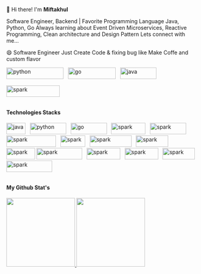 👋 Hi there! I'm **Miftakhul**

  Software Engineer, Backend | Favorite Programming Language Java, Python, Go
  Always learning about Event Driven Microservices, Reactive Programming, Clean architecture and Design Pattern
  Lets connect with me... 
     
  😄 Software Engineer Just Create Code & fixing bug like Make Coffe and custom flavor 
  
<a href="#" target="_blank"> <img src="https://img.shields.io/github/followers/amifth?style=social" alt="python" width="150" height="30"/></a> &nbsp;
<a href="https://www.linkedin.com/in/amift"> <img src="https://img.shields.io/badge/-MyLinkedIn-blue?style=flat&logo=linkedin" alt="go" width="125" height="30"/></a> &nbsp;
<a href="https://amifth.github.io"><img src="https://img.shields.io/badge/-Amifth.dev-grey?style=flat&logo=java&logoColor=white" alt="java" width="95" height="30"/></a> &nbsp;

<a href="#" target="_blank"><img src="https://komarev.com/ghpvc/?username=amifth&style=flat&color=brightgreen&label=Total Visit" alt="spark" width="140" height="30"/></a> &nbsp;


##
#### **Technologies Stacks**
<a href="#" target="_blank"><img src="https://img.shields.io/badge/-Java-00001a?style=flat&logo=java&logoColor=white" alt="java" width="50" height="30"/></a> &nbsp;
<a href="#" target="_blank"><img src="https://img.shields.io/badge/-Python-00001a?style=flat&logo=python" alt="python" width="95" height="30"/></a> &nbsp;
<a href="#" target="_blank"><img src="https://img.shields.io/badge/-Golang-00001a?style=flat&logo=go" alt="go" width="95" height="30"/></a> &nbsp;
<a href="#" target="_blank"><img src="https://img.shields.io/badge/-Spark-00001a?style=flat&logo=apache-spark" alt="spark" width="90" height="30"/></a> &nbsp;
<a href="#" target="_blank"><img src="https://img.shields.io/badge/-Elastic-00001a?style=flat&logo=elastic" alt="spark" width="95" height="30"/></a> &nbsp;
<a href="#" target="_blank"><img src="https://img.shields.io/badge/-Springboot-00001a?style=flat&logo=springboot" alt="spark" width="130" height="30"/></a> &nbsp;
<a href="#" target="_blank"><img src="https://img.shields.io/badge/-Sql-00001a?style=flat&logo=mysql" alt="spark" width="65" height="30"/></a> &nbsp;
<a href="#" target="_blank"><img src="https://img.shields.io/badge/-Swagger-00001a?style=flat&logo=swagger" alt="spark" width="110" height="30"/></a> &nbsp;
<a href="#" target="_blank"><img src="https://img.shields.io/badge/-Kafka-00001a?style=flat&logo=apache-kafka" alt="spark" width="85" height="30"/></a> &nbsp;
<a href="#" target="_blank"><img src="https://img.shields.io/badge/-Flask-00001a?style=flat&logo=flask" alt="spark" width="75" height="30"/></a>
<a href="#" target="_blank"><img src="https://img.shields.io/badge/-Hibernate-00001a?style=flat&logo=hibernate" alt="spark" width="120" height="30"/></a> &nbsp;
<a href="#" target="_blank"><img src="https://img.shields.io/badge/-Linux-00001a?style=flat&logo=ubuntu" alt="spark" width="88" height="30"/></a> &nbsp;
<a href="#" target="_blank"><img src="https://img.shields.io/badge/-Docker-00001a?style=flat&logo=docker" alt="spark" width="88" height="30"/></a> &nbsp;
<a href="#" target="_blank"><img src="https://img.shields.io/badge/-Spring-00001a?style=flat&logo=spring" alt="spark" width="85" height="30"/></a> &nbsp;
<a href="#" target="_blank"><img src="https://img.shields.io/badge/-Tensorflow-00001a?style=flat&logo=tensorflow" alt="spark" width="120" height="30"/></a> &nbsp;


## 
#### **My Github Stat's**
<!--
![Miftakhul's GitHub stats](https://github-readme-stats-eight-theta.vercel.app/api?username=amifth&show_icons=true&theme=dark&include_all_commits=true&count_private=true)
-->

<p align="left">
<a href="https://github.com/amifth">
  <img height="180em" src="https://github-readme-stats-eight-theta.vercel.app/api?username=amifth&show_icons=true&theme=algolia&include_all_commits=true&count_private=true"/>
  <img height="180em" src="https://github-readme-stats-eight-theta.vercel.app/api/top-langs/?username=amifth&layout=compact&langs_count=8&theme=algolia"/>
</a>
</p>

<!--
https://github-readme-stats.vercel.app/api/top-langs/?username=amifth&langs_count=8&count_private=false&layout=compact&theme=react&hide_border=true&bg_color=0D1117
-->

<!--
![Github](https://img.shields.io/github/followers/amifth?style=social)
[![dev.to](https://img.shields.io/badge/-MyLinkedIn-blue?style=flat&logo=linkedin)](https://www.linkedin.com/in/amift)
-->

<!--
![PYTHON](https://img.shields.io/badge/-Python-302f2f?style=flat&logo=python)&nbsp;
![GOLANG](https://img.shields.io/badge/-Golang-302f2f?style=flat&logo=go)&nbsp;
![JAVA](https://img.shields.io/badge/-Java-302f2f?style=flat&logo=java)&nbsp;
![ELASTICSEARCH](https://img.shields.io/badge/-Elasticsearch-302f2f?style=flat&logo=elastic)&nbsp;
![SPRINGBOOT](https://img.shields.io/badge/-Springboot-302f2f?style=flat&logo=springboot)&nbsp;
![SQL](https://img.shields.io/badge/-MySQL-302f2f?style=flat&logo=mysql)&nbsp;
![TENSORFLOW](https://img.shields.io/badge/-Tensorflow-302f2f?style=flat&logo=tensorflow)&nbsp;
![FLASK](https://img.shields.io/badge/-Flask-302f2f?style=flat&logo=flask)&nbsp;
![DJANGO](https://img.shields.io/badge/-Django-302f2f?style=flat&logo=django)&nbsp;
![Swagger](https://img.shields.io/badge/-Swagger-302f2f?style=flat&logo=swagger)&nbsp;
![Kafka](https://img.shields.io/badge/-Kafka-302f2f?style=flat&logo=apache-kafka)&nbsp;
![Spark](https://img.shields.io/badge/-Spark-302f2f?style=flat&logo=apache-spark)&nbsp;
-->

<!-- ![](https://komarev.com/ghpvc/?username=amifth&style=flat&color=brightgreen&label=VisitHere) -->

<!--[![Top Langs](https://github-readme-stats.vercel.app/api/top-langs/?username=amifth&layout=compact)](https://github.com/amifth/github-readme-stats)
[![Readme Card](https://github-readme-stats.vercel.app/api/pin/?username=amifth&repo=ApiGo)](https://github.com/amifth/github-readme-stats)
[![GitHub Streak](https://github-readme-streak-stats.herokuapp.com/?user=amifth&theme=light)](https://git.io/streak-stats) -->

<!-- ![Anaconda](https://img.shields.io/badge/-Anaconda-05122A?style=flat&logo=anaconda)&nbsp;
![Keras](https://img.shields.io/badge/-Keras-05122A?style=flat&logo=keras)&nbsp;
![Pandas](https://img.shields.io/badge/-Pandas-05122A?style=flat&logo=pandas)&nbsp;
![Kibana](https://img.shields.io/badge/-Kibana-05122A?style=flat&logo=kibana)&nbsp;
![SKlearn](https://img.shields.io/badge/-ScikitLearn-05122A?style=flat&logo=scikitlearn)&nbsp;
![Numpy](https://img.shields.io/badge/-Numpy-05122A?style=flat&logo=numpy)&nbsp;
![OpenCV](https://img.shields.io/badge/-OpenCV-05122A?style=flat&logo=opencv)&nbsp;
![Node.js](https://img.shields.io/badge/-VSCode-05122A?style=flat&logo=visualstudiocode)&nbsp;
![JavaScript](https://img.shields.io/badge/-JavaScript-05122A?style=flat&logo=javascript)&nbsp;
![React](https://img.shields.io/badge/-React-05122A?style=flat&logo=react)&nbsp;
![Node.js](https://img.shields.io/badge/-Node.js-05122A?style=flat&logo=node.js)&nbsp;
![Node.js](https://img.shields.io/badge/-Golang-05122A?style=flat&logo=go)&nbsp;
![Node.js](https://img.shields.io/badge/-MongoDB-05122A?style=flat&logo=mongodb)&nbsp;
![Node.js](https://img.shields.io/badge/-Swagger-05122A?style=flat&logo=swagger)&nbsp;
![Node.js](https://img.shields.io/badge/-GitHub-05122A?style=flat&logo=github)&nbsp;

<br>
<p align="left">
<a href="#" target="_blank"> <img src="https://raw.githubusercontent.com/devicons/devicon/master/icons/python/python-original.svg" alt="python" width="40" height="40"/></a> &nbsp;
<a href="#" target="_blank"> <img src="https://raw.githubusercontent.com/xtenzQ/xtenzQ/master/icons/tensorflow.svg" alt="python" width="40" height="40"/></a> &nbsp;
<a href="#" target="_blank"> <img src="https://raw.githubusercontent.com/devicons/devicon/master/icons/jupyter/jupyter-original-wordmark.svg" alt="jupyter" width="60" height="60"/></a> &nbsp;
<a href="#" target="_blank"> <img src="https://raw.githubusercontent.com/devicons/devicon/master/icons/javascript/javascript-original.svg" alt="javascript" width="40" height="40"/></a> &nbsp;
<a href="#" target="_blank"> <img src="https://raw.githubusercontent.com/devicons/devicon/master/icons/java/java-original.svg" alt="java" width="40" height="40"/></a> &nbsp;
<a href="#" target="_blank"> <img src="https://raw.githubusercontent.com/devicons/devicon/master/icons/go/go-original.svg" alt="java" width="40" height="40"/></a> &nbsp;
<a href="#" target="_blank"> <img src="https://www.vectorlogo.zone/logos/dartlang/dartlang-icon.svg" alt="dart" width="60" height="60"/> </a> &nbsp;
<a href="#" target="_blank"> <img src="https://reactnative.dev/img/header_logo.svg" alt="reactnative" width="60" height="60"/> </a> &nbsp;
<a href="#" target="_blank"> <img src="https://www.vectorlogo.zone/logos/flutterio/flutterio-icon.svg" alt="flutter" width="60" height="60"/> </a> &nbsp;
<a href="#" target="_blank"> <img src="https://raw.githubusercontent.com/devicons/devicon/master/icons/nodejs/nodejs-original-wordmark.svg" alt="nodejs" width="60" height="60"/> </a> &nbsp;
<a href="#" target="_blank"> <img src="https://raw.githubusercontent.com/devicons/devicon/master/icons/express/express-original-wordmark.svg" alt="express" width="60" height="60"/> </a> &nbsp;
<a href="#" target="_blank"> <img src="https://raw.githubusercontent.com/devicons/devicon/master/icons/mongodb/mongodb-original-wordmark.svg" alt="mongodb" width="60" height="60"/> </a> &nbsp;
<a href="#" target="_blank"> <img src="https://raw.githubusercontent.com/devicons/devicon/master/icons/redux/redux-original.svg" alt="redux" width="60" height="60"/> </a> &nbsp;
<a href="#" target="_blank"> <img src="https://www.vectorlogo.zone/logos/getpostman/getpostman-icon.svg" alt="postman" width="60" height="60"/> </a> &nbsp;

**Amifth** is a ✨ _special_ ✨ repository because its `README.md` (this file) appears on your GitHub profile.
 Here are some ideas to get you started:
- 🔭 I’m currently working on ...
- 🌱 I’m currently learning ...
- 👯 I’m looking to collaborate on ...
- 🤔 I’m looking for help with ...
- 💬 Ask me about ...
- 📫 How to reach me: ...
- 😄 Pronouns: ...
- ⚡ Fun fact: ...
 -->

